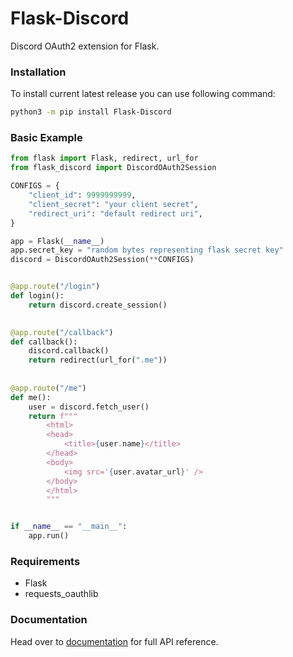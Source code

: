 # Flask-Discord
Discord OAuth2 extension for Flask.


### Installation
To install current latest release you can use following command:
```sh
python3 -m pip install Flask-Discord
```


### Basic Example
```python
from flask import Flask, redirect, url_for
from flask_discord import DiscordOAuth2Session

CONFIGS = {
	"client_id": 9999999999,
	"client_secret": "your client secret",
	"redirect_uri": "default redirect uri",
}

app = Flask(__name__)
app.secret_key = "random bytes representing flask secret key"
discord = DiscordOAuth2Session(**CONFIGS)


@app.route("/login")
def login():
	return discord.create_session()
	

@app.route("/callback")
def callback():
	discord.callback()
	return redirect(url_for(".me"))
	
	
@app.route("/me")
def me():
	user = discord.fetch_user()
	return f"""
		<html>
		<head>
			<title>{user.name}</title>
		</head>
		<body>
			<img src='{user.avatar_url}' />
		</body>
		</html>
		"""


if __name__ == "__main__":
	app.run()
```


### Requirements
* Flask
* requests_oauthlib


### Documentation
Head over to [documentation] for full API reference. 


[documentation]: https://flask-discord.readthedocs.io/en/latest/